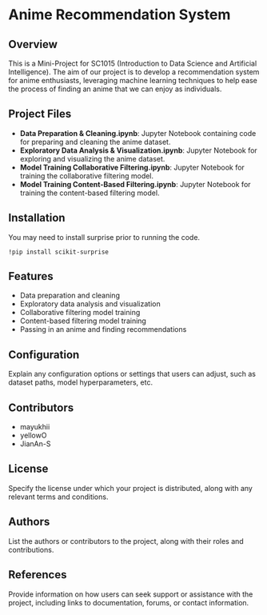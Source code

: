 # Anime Recommendation System

## Overview

This is a Mini-Project for SC1015 (Introduction to Data Science and Artificial Intelligence). The aim of our project is to develop a recommendation system for anime enthusiasts, leveraging machine learning techniques to help ease the process of finding an anime that we can enjoy as individuals.

## Project Files

- **Data Preparation & Cleaning.ipynb**: Jupyter Notebook containing code for preparing and cleaning the anime dataset.
- **Exploratory Data Analysis & Visualization.ipynb**: Jupyter Notebook for exploring and visualizing the anime dataset.
- **Model Training Collaborative Filtering.ipynb**: Jupyter Notebook for training the collaborative filtering model.
- **Model Training Content-Based Filtering.ipynb**: Jupyter Notebook for training the content-based filtering model.

## Installation
You may need to install surprise prior to running the code.
```
!pip install scikit-surprise
```

## Features

- Data preparation and cleaning
- Exploratory data analysis and visualization
- Collaborative filtering model training
- Content-based filtering model training
- Passing in an anime and finding recommendations

## Configuration

Explain any configuration options or settings that users can adjust, such as dataset paths, model hyperparameters, etc.

## Contributors
- mayukhii
- yellowO
- JianAn-S

## License

Specify the license under which your project is distributed, along with any relevant terms and conditions.

## Authors

List the authors or contributors to the project, along with their roles and contributions.

## References

Provide information on how users can seek support or assistance with the project, including links to documentation, forums, or contact information.
